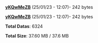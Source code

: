 [**yKQwMeZB**](/data/yKQwMeZB.txt) (25/01/23 - 12:07)- 242 bytes

[**yKQwMeZB**](/data/yKQwMeZB.txt) (25/01/23 - 12:07)- 242 bytes

**Total Datas**: 6324

**Total Size**: 37.60 MB / 37.6 MB